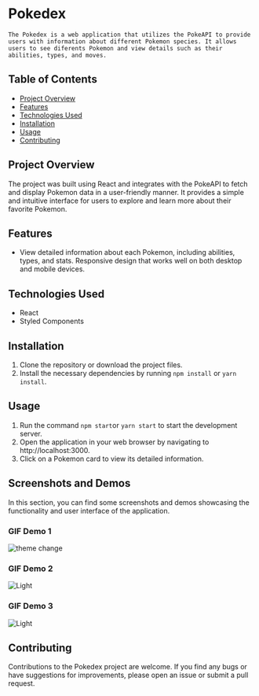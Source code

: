 # Pokedex

    The Pokedex is a web application that utilizes the PokeAPI to provide users with information about different Pokemon species. It allows users to see diferents Pokemon and view details such as their abilities, types, and moves.


## Table of Contents

- [Project Overview](#project-overview)
- [Features](#features)
- [Technologies Used](#technologies-used)
- [Installation](#installation)
- [Usage](#usage)
- [Contributing](#contributing)


## Project Overview

The project was built using React and integrates with the PokeAPI to fetch and display Pokemon data in a user-friendly manner. It provides a simple and intuitive interface for users to explore and learn more about their favorite Pokemon.

## Features

- View detailed information about each Pokemon, including abilities, types, and stats.
Responsive design that works well on both desktop and mobile devices.

## Technologies Used

- React
- Styled Components

## Installation

1. Clone the repository or download the project files.
2. Install the necessary dependencies by running `npm install` or `yarn install`.

## Usage

1. Run the command `npm start`or `yarn start` to start the development server.
2. Open the application in your web browser by navigating to http://localhost:3000.
3. Click on a Pokemon card to view its detailed information.

## Screenshots and Demos

In this section, you can find some screenshots and demos showcasing the functionality and user interface of the application.

### GIF Demo 1
![theme change](./src/assets/images/changeTheme.gif)

### GIF Demo 2
![Light](./src/assets/images/lightTheme.gif)

### GIF Demo 3
![Light](./src/assets/images/darkTheme.gif)

## Contributing

Contributions to the Pokedex project are welcome. If you find any bugs or have suggestions for improvements, please open an issue or submit a pull request.